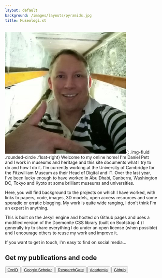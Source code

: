 ```yaml
---
layout: default
background: /images/layouts/pyramids.jpg
title: Museologi.st
---
```


![](/images/layouts/dejpett.jpg){: .img-fluid .rounded-circle .float-right}
Welcome to my online home! I'm Daniel Pett and I work in museums and heritage and this site documents what I try to do and how I do it. I'm currently working at the University of Cambridge for the Fitzwilliam Museum as their Head of Digital and IT. Over the last year, I've been lucky enough to have worked in Abu Dhabi, Canberra, Washington DC, Tokyo and Kyoto at some brilliant museums and universities.

Here, you will find background to the projects on which I have worked, with links to papers, code, images, 3D models, open access resources and some sporadic or erratic blogging. My work is quite wide ranging, I don't think I'm an expert in anything.

This is built on the Jekyll engine and hosted on Github pages and uses a modified version of the Daemonite CSS library (built on Bootstrap 4.) I generally try to share everything I do under an open license (when possible) and I encourage others to reuse my work and improve it.

If you want to get in touch, I'm easy to find on social media...

## Get my publications and code
<div class="getMeHere">
  <button type="button" class="btn btn-secondary m-1"><a href="https://orcid.org/0000-0002-0246-2335">OrcID</a></button>
  <button type="button" class="btn btn-secondary m-1"><a href="https://scholar.google.com/citations?user=39kTD8YAAAAJ&hl=en">Google Scholar</a></button>
  <button type="button" class="btn btn-secondary m-1"><a href="https://www.researchgate.net/profile/Daniel_Pett">ResearchGate</a></button>
  <button type="button" class="btn btn-secondary m-1"><a href="https://cambridge.academia.edu/DanielPett">Academia</a></button>
  <button type="button" class="btn btn-secondary m-1"><a href="https://github.com/portableant">Github</a></button>
</div>
